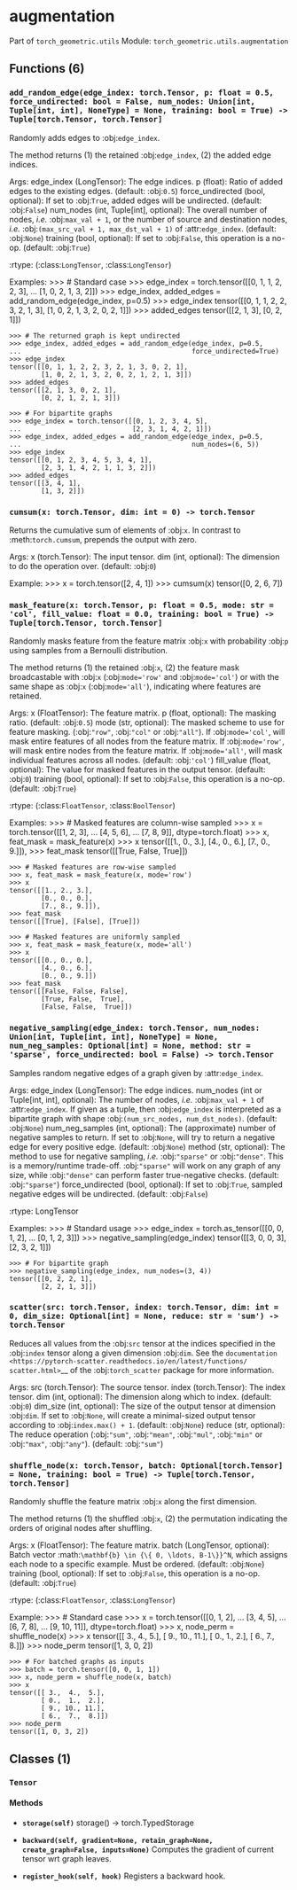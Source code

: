 # augmentation

Part of `torch_geometric.utils`
Module: `torch_geometric.utils.augmentation`

## Functions (6)

### `add_random_edge(edge_index: torch.Tensor, p: float = 0.5, force_undirected: bool = False, num_nodes: Union[int, Tuple[int, int], NoneType] = None, training: bool = True) -> Tuple[torch.Tensor, torch.Tensor]`

Randomly adds edges to :obj:`edge_index`.

The method returns (1) the retained :obj:`edge_index`, (2) the added
edge indices.

Args:
    edge_index (LongTensor): The edge indices.
    p (float): Ratio of added edges to the existing edges.
        (default: :obj:`0.5`)
    force_undirected (bool, optional): If set to :obj:`True`,
        added edges will be undirected.
        (default: :obj:`False`)
    num_nodes (int, Tuple[int], optional): The overall number of nodes,
        *i.e.* :obj:`max_val + 1`, or the number of source and
        destination nodes, *i.e.* :obj:`(max_src_val + 1, max_dst_val + 1)`
        of :attr:`edge_index`. (default: :obj:`None`)
    training (bool, optional): If set to :obj:`False`, this operation is a
        no-op. (default: :obj:`True`)

:rtype: (:class:`LongTensor`, :class:`LongTensor`)

Examples:
    >>> # Standard case
    >>> edge_index = torch.tensor([[0, 1, 1, 2, 2, 3],
    ...                            [1, 0, 2, 1, 3, 2]])
    >>> edge_index, added_edges = add_random_edge(edge_index, p=0.5)
    >>> edge_index
    tensor([[0, 1, 1, 2, 2, 3, 2, 1, 3],
            [1, 0, 2, 1, 3, 2, 0, 2, 1]])
    >>> added_edges
    tensor([[2, 1, 3],
            [0, 2, 1]])

    >>> # The returned graph is kept undirected
    >>> edge_index, added_edges = add_random_edge(edge_index, p=0.5,
    ...                                           force_undirected=True)
    >>> edge_index
    tensor([[0, 1, 1, 2, 2, 3, 2, 1, 3, 0, 2, 1],
            [1, 0, 2, 1, 3, 2, 0, 2, 1, 2, 1, 3]])
    >>> added_edges
    tensor([[2, 1, 3, 0, 2, 1],
            [0, 2, 1, 2, 1, 3]])

    >>> # For bipartite graphs
    >>> edge_index = torch.tensor([[0, 1, 2, 3, 4, 5],
    ...                            [2, 3, 1, 4, 2, 1]])
    >>> edge_index, added_edges = add_random_edge(edge_index, p=0.5,
    ...                                           num_nodes=(6, 5))
    >>> edge_index
    tensor([[0, 1, 2, 3, 4, 5, 3, 4, 1],
            [2, 3, 1, 4, 2, 1, 1, 3, 2]])
    >>> added_edges
    tensor([[3, 4, 1],
            [1, 3, 2]])

### `cumsum(x: torch.Tensor, dim: int = 0) -> torch.Tensor`

Returns the cumulative sum of elements of :obj:`x`.
In contrast to :meth:`torch.cumsum`, prepends the output with zero.

Args:
    x (torch.Tensor): The input tensor.
    dim (int, optional): The dimension to do the operation over.
        (default: :obj:`0`)

Example:
    >>> x = torch.tensor([2, 4, 1])
    >>> cumsum(x)
    tensor([0, 2, 6, 7])

### `mask_feature(x: torch.Tensor, p: float = 0.5, mode: str = 'col', fill_value: float = 0.0, training: bool = True) -> Tuple[torch.Tensor, torch.Tensor]`

Randomly masks feature from the feature matrix
:obj:`x` with probability :obj:`p` using samples from
a Bernoulli distribution.

The method returns (1) the retained :obj:`x`, (2) the feature
mask broadcastable with :obj:`x` (:obj:`mode='row'` and :obj:`mode='col'`)
or with the same shape as :obj:`x` (:obj:`mode='all'`),
indicating where features are retained.

Args:
    x (FloatTensor): The feature matrix.
    p (float, optional): The masking ratio. (default: :obj:`0.5`)
    mode (str, optional): The masked scheme to use for feature masking.
        (:obj:`"row"`, :obj:`"col"` or :obj:`"all"`).
        If :obj:`mode='col'`, will mask entire features of all nodes
        from the feature matrix. If :obj:`mode='row'`, will mask entire
        nodes from the feature matrix. If :obj:`mode='all'`, will mask
        individual features across all nodes. (default: :obj:`'col'`)
    fill_value (float, optional): The value for masked features in the
        output tensor. (default: :obj:`0`)
    training (bool, optional): If set to :obj:`False`, this operation is a
        no-op. (default: :obj:`True`)

:rtype: (:class:`FloatTensor`, :class:`BoolTensor`)

Examples:
    >>> # Masked features are column-wise sampled
    >>> x = torch.tensor([[1, 2, 3],
    ...                   [4, 5, 6],
    ...                   [7, 8, 9]], dtype=torch.float)
    >>> x, feat_mask = mask_feature(x)
    >>> x
    tensor([[1., 0., 3.],
            [4., 0., 6.],
            [7., 0., 9.]]),
    >>> feat_mask
    tensor([[True, False, True]])

    >>> # Masked features are row-wise sampled
    >>> x, feat_mask = mask_feature(x, mode='row')
    >>> x
    tensor([[1., 2., 3.],
            [0., 0., 0.],
            [7., 8., 9.]]),
    >>> feat_mask
    tensor([[True], [False], [True]])

    >>> # Masked features are uniformly sampled
    >>> x, feat_mask = mask_feature(x, mode='all')
    >>> x
    tensor([[0., 0., 0.],
            [4., 0., 6.],
            [0., 0., 9.]])
    >>> feat_mask
    tensor([[False, False, False],
            [True, False,  True],
            [False, False,  True]])

### `negative_sampling(edge_index: torch.Tensor, num_nodes: Union[int, Tuple[int, int], NoneType] = None, num_neg_samples: Optional[int] = None, method: str = 'sparse', force_undirected: bool = False) -> torch.Tensor`

Samples random negative edges of a graph given by :attr:`edge_index`.

Args:
    edge_index (LongTensor): The edge indices.
    num_nodes (int or Tuple[int, int], optional): The number of nodes,
        *i.e.* :obj:`max_val + 1` of :attr:`edge_index`.
        If given as a tuple, then :obj:`edge_index` is interpreted as a
        bipartite graph with shape :obj:`(num_src_nodes, num_dst_nodes)`.
        (default: :obj:`None`)
    num_neg_samples (int, optional): The (approximate) number of negative
        samples to return.
        If set to :obj:`None`, will try to return a negative edge for every
        positive edge. (default: :obj:`None`)
    method (str, optional): The method to use for negative sampling,
        *i.e.* :obj:`"sparse"` or :obj:`"dense"`.
        This is a memory/runtime trade-off.
        :obj:`"sparse"` will work on any graph of any size, while
        :obj:`"dense"` can perform faster true-negative checks.
        (default: :obj:`"sparse"`)
    force_undirected (bool, optional): If set to :obj:`True`, sampled
        negative edges will be undirected. (default: :obj:`False`)

:rtype: LongTensor

Examples:
    >>> # Standard usage
    >>> edge_index = torch.as_tensor([[0, 0, 1, 2],
    ...                               [0, 1, 2, 3]])
    >>> negative_sampling(edge_index)
    tensor([[3, 0, 0, 3],
            [2, 3, 2, 1]])

    >>> # For bipartite graph
    >>> negative_sampling(edge_index, num_nodes=(3, 4))
    tensor([[0, 2, 2, 1],
            [2, 2, 1, 3]])

### `scatter(src: torch.Tensor, index: torch.Tensor, dim: int = 0, dim_size: Optional[int] = None, reduce: str = 'sum') -> torch.Tensor`

Reduces all values from the :obj:`src` tensor at the indices
specified in the :obj:`index` tensor along a given dimension
:obj:`dim`. See the `documentation
<https://pytorch-scatter.readthedocs.io/en/latest/functions/
scatter.html>`__ of the :obj:`torch_scatter` package for more
information.

Args:
    src (torch.Tensor): The source tensor.
    index (torch.Tensor): The index tensor.
    dim (int, optional): The dimension along which to index.
        (default: :obj:`0`)
    dim_size (int, optional): The size of the output tensor at
        dimension :obj:`dim`. If set to :obj:`None`, will create a
        minimal-sized output tensor according to
        :obj:`index.max() + 1`. (default: :obj:`None`)
    reduce (str, optional): The reduce operation (:obj:`"sum"`,
        :obj:`"mean"`, :obj:`"mul"`, :obj:`"min"` or :obj:`"max"`,
        :obj:`"any"`). (default: :obj:`"sum"`)

### `shuffle_node(x: torch.Tensor, batch: Optional[torch.Tensor] = None, training: bool = True) -> Tuple[torch.Tensor, torch.Tensor]`

Randomly shuffle the feature matrix :obj:`x` along the
first dimension.

The method returns (1) the shuffled :obj:`x`, (2) the permutation
indicating the orders of original nodes after shuffling.

Args:
    x (FloatTensor): The feature matrix.
    batch (LongTensor, optional): Batch vector
        :math:`\mathbf{b} \in {\{ 0, \ldots, B-1\}}^N`, which assigns each
        node to a specific example. Must be ordered. (default: :obj:`None`)
    training (bool, optional): If set to :obj:`False`, this operation is a
        no-op. (default: :obj:`True`)

:rtype: (:class:`FloatTensor`, :class:`LongTensor`)

Example:
    >>> # Standard case
    >>> x = torch.tensor([[0, 1, 2],
    ...                   [3, 4, 5],
    ...                   [6, 7, 8],
    ...                   [9, 10, 11]], dtype=torch.float)
    >>> x, node_perm = shuffle_node(x)
    >>> x
    tensor([[ 3.,  4.,  5.],
            [ 9., 10., 11.],
            [ 0.,  1.,  2.],
            [ 6.,  7.,  8.]])
    >>> node_perm
    tensor([1, 3, 0, 2])

    >>> # For batched graphs as inputs
    >>> batch = torch.tensor([0, 0, 1, 1])
    >>> x, node_perm = shuffle_node(x, batch)
    >>> x
    tensor([[ 3.,  4.,  5.],
            [ 0.,  1.,  2.],
            [ 9., 10., 11.],
            [ 6.,  7.,  8.]])
    >>> node_perm
    tensor([1, 0, 3, 2])

## Classes (1)

### `Tensor`

#### Methods

- **`storage(self)`**
  storage() -> torch.TypedStorage

- **`backward(self, gradient=None, retain_graph=None, create_graph=False, inputs=None)`**
  Computes the gradient of current tensor wrt graph leaves.

- **`register_hook(self, hook)`**
  Registers a backward hook.
